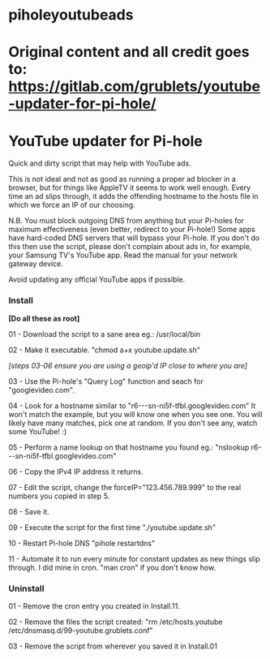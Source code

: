 # piholeyoutubeads
# Original content and all credit goes to: https://gitlab.com/grublets/youtube-updater-for-pi-hole/

# YouTube updater for Pi-hole

Quick and dirty script that may help with YouTube ads.

This is not ideal and not as good as running a proper ad blocker in a
browser, but for things like AppleTV it seems to work well enough. Every
time an ad slips through, it adds the offending hostname to the
hosts file in which we force an IP of our choosing.

N.B. You must block outgoing DNS from anything but your Pi-holes for maximum
effectiveness (even better, redirect to your Pi-hole!) 
Some apps have hard-coded DNS servers that will bypass your Pi-hole.
If you don't do this then use the script, please don't complain about ads
in, for example, your Samsung TV's YouTube app.
Read the manual for your network gateway device.

Avoid updating any official YouTube apps if possible.


### Install

**[Do all these as root]**

01 - Download the script to a sane area eg.: /usr/local/bin

02 - Make it executable. "chmod a+x youtube.update.sh"

*[steps 03-06 ensure you are using a geoip'd IP close to where you are]*

03 - Use the Pi-hole's "Query Log" function and seach for "googlevideo.com".

04 - Look for a hostname similar to "r6---sn-ni5f-tfbl.googlevideo.com"
     It won't match the example, but you will know one when you see one.
     You will likely have many matches, pick one at random.
     If you don't see any, watch some YouTube! :)

05 - Perform a name lookup on that hostname you found
     eg.: "nslookup r6---sn-ni5f-tfbl.googlevideo.com"

06 - Copy the IPv4 IP address it returns. 

07 - Edit the script, change the forceIP="123.456.789.999" to the real
     numbers you copied in step 5.

08 - Save it.

09 - Execute the script for the first time "./youtube.update.sh"

10 - Restart Pi-hole DNS "pihole restartdns"

11 - Automate it to run every minute for constant updates as new things slip
     through. I did mine in cron. "man cron" if you don't know how.


### Uninstall

01 - Remove the cron entry you created in Install.11.

02 - Remove the files the script created:
     "rm /etc/hosts.youtube /etc/dnsmasq.d/99-youtube.grublets.conf"

03 - Remove the script from wherever you saved it in Install.01

